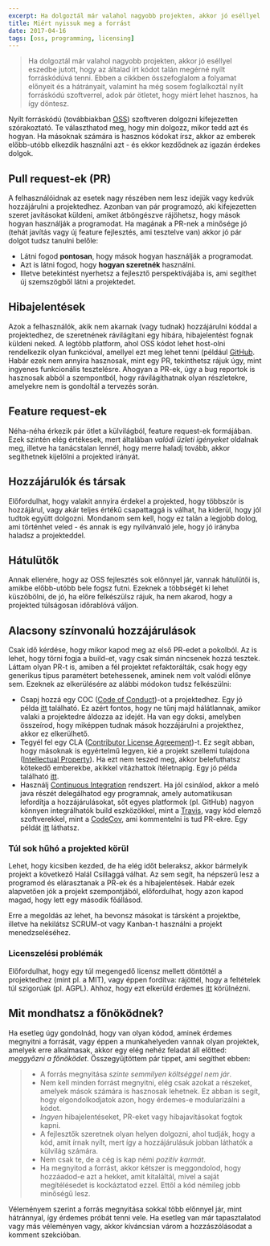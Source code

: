 ```yaml
---
excerpt: Ha dolgoztál már valahol nagyobb projekten, akkor jó eséllyel eszedbe jutott, hogy az általad írt kódot talán megérné nyílt forráskódúvá tenni. Ebben a cikkben összefoglalom a folyamat előnyeit és a hátrányait, valamint ha még sosem foglalkoztál nyílt forráskódú szoftverrel, adok pár ötletet, hogy miért lehet hasznos, ha így döntesz.
title: Miért nyissuk meg a forrást
date: 2017-04-16
tags: [oss, programming, licensing]
---
```


> Ha dolgoztál már valahol nagyobb projekten, akkor jó eséllyel eszedbe jutott, hogy az általad írt kódot talán megérné nyílt forráskódúvá tenni. Ebben a cikkben összefoglalom a folyamat előnyeit és a hátrányait, valamint ha még sosem foglalkoztál nyílt forráskódú szoftverrel, adok pár ötletet, hogy miért lehet hasznos, ha így döntesz.

Nyílt forráskódú (továbbiakban [OSS](https://en.wikipedia.org/wiki/Open-source_software)) szoftveren dolgozni kifejezetten szórakoztató. Te választhatod meg, hogy min dolgozz, mikor tedd azt és hogyan. Ha másoknak számára is hasznos kódokat írsz, akkor az emberek előbb-utóbb elkezdik használni azt - és ekkor kezdődnek az igazán érdekes dolgok.

## Pull request-ek (PR)
A felhasználóidnak az esetek nagy részében nem lesz idejük vagy kedvük hozzájárulni a projektedhez. Azonban van pár programozó, aki kifejezetten szeret javításokat küldeni, amiket átböngészve rájöhetsz, hogy mások hogyan használják a programodat. Ha magának a PR-nek a minősége jó (tehát javítás vagy új feature fejlesztés, ami tesztelve van) akkor jó pár dolgot tudsz tanulni belőle:
- Látni fogod __pontosan__, hogy mások hogyan használják a programodat.
- Azt is látni fogod, hogy __hogyan szeretnék__ használni.
- Illetve betekintést nyerhetsz a fejlesztő perspektívájába is, ami segíthet új szemszögből látni a projektedet.

## Hibajelentések
Azok a felhasználók, akik nem akarnak (vagy tudnak) hozzájárulni kóddal a projektedhez, de szeretnének rávilágítani egy hibára, hibajelentést fognak küldeni neked. A legtöbb platform, ahol OSS kódot lehet host-olni rendelkezik olyan funkcióval, amellyel ezt meg lehet tenni (például [GitHub](https://github.com/). Habár ezek nem annyira hasznosak, mint egy PR, tekinthetsz rájuk úgy, mint ingyenes funkcionális tesztelésre. Ahogyan a PR-ek, úgy a bug reportok is hasznosak abból a szempontból, hogy rávilágíthatnak olyan részletekre, amelyekre nem is gondoltál a tervezés során.

## Feature request-ek
Néha-néha érkezik pár ötlet a külvilágból, feature request-ek formájában. Ezek szintén elég értékesek, mert általában *valódi üzleti igényeket* oldalnak meg, illetve ha tanácstalan lennél, hogy merre haladj tovább, akkor segíthetnek kijelölni a projekted irányát.

## Hozzájárulók és társak
Előfordulhat, hogy valakit annyira érdekel a projekted, hogy többször is hozzájárul, vagy akár teljes értékű csapattaggá is válhat, ha kiderül, hogy jól tudtok együtt dolgozni. Mondanom sem kell, hogy ez talán a legjobb dolog, ami történhet veled - és annak is egy nyilvánvaló jele, hogy jó irányba haladsz a projekteddel.

## Hátulütők
Annak ellenére, hogy az OSS fejlesztés sok előnnyel jár, vannak hátulütői is, amikbe előbb-utóbb bele fogsz futni. Ezeknek a többségét ki lehet küszöbölni, de jó, ha előre felkészülsz rájuk, ha nem akarod, hogy a projekted túlságosan időrablóvá váljon.

## Alacsony színvonalú hozzájárulások

Csak idő kérdése, hogy mikor kapod meg az első PR-edet a pokolból. Az is lehet, hogy törni fogja a build-et, vagy csak simán nincsenek hozzá tesztek. Láttam olyan PR-t is, amiben a fél projektet refaktorálták, csak hogy egy generikus típus paramétert betehessenek, aminek nem volt valódi előnye sem. Ezeknek az elkerülésére az alábbi módokon tudsz felkészülni:

- Csapj hozzá egy COC ([Code of Conduct](https://en.wikipedia.org/wiki/Code_of_conduct))-ot a projektedhez. Egy jó példa [itt](http://contributor-covenant.org/version/1/1/0/) található. Ez azért fontos, hogy ne tűnj majd hálátlannak, amikor valaki a projektedre áldozza az idejét. Ha van egy doksi, amelyben összeírod, hogy miképpen tudnak mások hozzájárulni a projekthez, akkor ez elkerülhető.
- Tegyél fel egy CLA ([Contributor License Agreement](https://en.wikipedia.org/wiki/Contributor_License_Agreement))-t. Ez segít abban, hogy másoknak is egyértelmű legyen, kié a projekt szellemi tulajdona ([Intellectual Property](https://en.wikipedia.org/wiki/Intellectual_property)). Ha ezt nem teszed meg, akkor belefuthatsz kötekedő emberekbe, akikkel vitázhattok ítéletnapig. Egy jó példa található [itt](https://github.com/ReactiveX/RxJava/blob/2.x/CONTRIBUTING.md).
- Használj [Continuous Integration](https://en.wikipedia.org/wiki/Continuous_integration) rendszert. Ha jól csinálod, akkor a meló java részét delegálhatod egy programnak, amely automatikusan lefordítja a hozzájárulásokat, sőt egyes platformok (pl. GitHub) nagyon könnyen integrálhatók build eszközökkel, mint a [Travis](https://travis-ci.org/), vagy kód elemző szoftverekkel, mint a [CodeCov](https://codecov.io/), ami kommentelni is tud PR-ekre. Egy példát [itt](https://github.com/Hexworks/hexameter/pull/24) láthatsz.

### Túl sok hűhó a projekted körül
Lehet, hogy kicsiben kezded, de ha elég időt beleraksz, akkor bármelyik projekt a következő Halál Csillaggá válhat. Az sem segít, ha népszerű lesz a programod és elárasztanak a PR-ek és a hibajelentések. Habár ezek alapvetően jók a projekt szempontjából, előfordulhat, hogy azon kapod magad, hogy lett egy második főállásod.

Erre a megoldás az lehet, ha bevonsz másokat is társként a projektbe, illetve ha nekilátsz SCRUM-ot vagy Kanban-t használni a projekt menedzseléséhez.

### Licenszelési problémák

Előfordulhat, hogy egy túl megengedő licensz mellett döntöttél a projektedhez (mint pl. a MIT), vagy éppen fordítva: rájöttél, hogy a feltételek túl szigorúak (pl. AGPL). Ahhoz, hogy ezt elkerüld érdemes [itt](https://choosealicense.com/) körülnézni.

## Mit mondhatsz a főnöködnek?

Ha esetleg úgy gondolnád, hogy van olyan kódod, aminek érdemes megnyitni a forrását, vagy éppen a munkahelyeden vannak olyan projektek, amelyek erre alkalmasak, akkor egy elég nehéz feladat áll előtted: *meggyőzni a főnöködet*. Összegyűjtöttem pár tippet, ami segíthet ebben:

> - A forrás megnyitása *szinte semmilyen költséggel nem jár*.
> - Nem kell minden forrást megnyitni, elég csak azokat a részeket, amelyek mások számára is hasznosak lehetnek. Ez abban is segít, hogy elgondolkodjatok azon, hogy érdemes-e modularizálni a kódot.
> - *Ingyen* hibajelentéseket, PR-eket vagy hibajavításokat fogtok kapni.
> - A fejlesztők szeretnek olyan helyen dolgozni, ahol tudják, hogy a kód, amit írnak nyílt, mert így a hozzájárulásuk jobban láthatók a külvilág számára.
> - Nem csak te, de a cég is kap némi *pozitív karmát*.
> - Ha megnyitod a forrást, akkor kétszer is meggondolod, hogy hozzáadod-e azt a hekket, amit kitaláltál, mivel a saját megítélésedet is kockáztatod ezzel. Ettől a kód némileg jobb minőségű lesz.

Véleményem szerint a forrás megnyitása sokkal több előnnyel jár, mint hátránnyal, így érdemes próbát tenni vele. Ha esetleg van már tapasztalatod vagy más véleményen vagy, akkor kíváncsian várom a hozzászólásodat a komment szekcióban.



